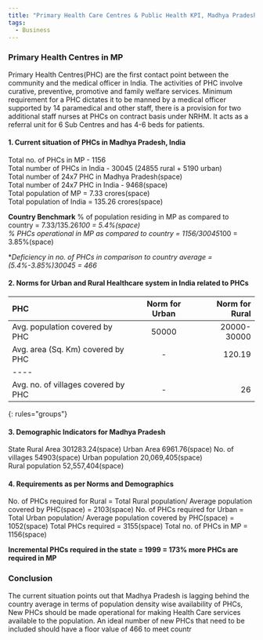 ```yaml
---
title: "Primary Health Care Centres & Public Health KPI, Madhya Pradesh, India"
tags:
  - Business
---
```

### Primary Health Centres in MP 

Primary Health Centres(PHC) are the first contact point between the community and the medical officer in India. The activities of PHC involve curative, preventive, promotive and family welfare services. 
Minimum requirement for a PHC dictates it to be manned by a medical officer supported by 14 paramedical and other staff, there is a provision for two additional staff nurses at PHCs on contract basis under NRHM. It acts as a referral unit for 6 Sub Centres and has 4-6 beds for patients. 

#### 1. Current situation of PHCs in Madhya Pradesh, India 

Total no. of PHCs in MP - 1156  
Total number of PHCs in India - 30045 (24855 rural + 5190 urban)  
Total number of 24x7 PHC in Madhya Pradesh(space)   
Total number of 24x7 PHC in India - 9468(space)  
Total population of MP = 7.33 crores(space)   
Total population of India = 135.26 crores(space)   

**Country Benchmark**
% of population residing in MP as compared to country = 7.33/135.26*100 = 5.4%(space)  
% PHCs operational in MP as compared to country = 1156/30045*100 = 3.85%(space)  

**Deficiency in no. of PHCs in comparison to country average = (5.4%-3.85%)*30045 = 466**  

#### 2. Norms for Urban and Rural Healthcare system in India related to PHCs

| PHC                                | Norm for Urban | Norm for Rural |
|:-----------------------------------|:--------------:|---------------:|
| Avg. population covered by PHC     |      50000     |  20000-30000   |
| Avg. area (Sq. Km) covered by PHC  |        -       |     120.19     |
|----
| Avg. no. of villages covered by PHC|        -       |       26       |
{: rules="groups"}

#### 3. Demographic Indicators for Madhya Pradesh

State	Rural Area	301283.24(space)
Urban Area	        6961.76(space)
No. of villages	      	54903(space)
Urban population      	20,069,405(space)	
Rural population      	52,557,404(space)

#### 4. Requirements as per Norms and Demographics

No. of PHCs required for Rural    = Total Rural population/ Average population covered by PHC(space)
				  = 2103(space)
No. of PHCs required for Urban    = Total Urban population/ Average population covered by PHC(space)
				  = 1052(space)
Total PHCs required 		  = 3155(space)
Total no. of PHCs in MP           = 1156(space)

**Incremental PHCs required in the state = 1999 = 173% more PHCs are required in MP**   

### Conclusion
The current situation points out that Madhya Pradesh is lagging behind the country average in terms of population density wise availability of PHCs, New PHCs should be made operational for making Health Care services available to the population. An ideal number of new PHCs that need to be included should have a floor value of 466 to meet countr
